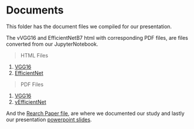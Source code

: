 # Documents

This folder has the document files we compiled for our presentation.

The vVGG16 and EfficientNetB7 html with corresponding PDF files, are files converted from our JupyterNotebook.

> HTML Files
1. [VGG16](FF_VGG16_Model_Brain_Tumor_Classification_+_Model_Creation_and_Fine_Tunning_.html)
2. [EfficientNet](FF_EfficientNet_Model_Brain_Tumor_Classification_Final_+_Model_Creation_and_Fine_Tunning_.html)

> PDF Files
1. [VGG16](FF_VGG16_Model_Brain_Tumor_Classification_+_Model_Creation_and_Fine_Tunning_.pdf)
2. [vEfficientNet](FF_EfficientNet_Model_Brain_Tumor_Classification_Final_+_Model_Creation_and_Fine_Tunning_.pdf)


And the [Rearch Paper file](FinalResearchpaper.doc), are where we documented our study
and lastly our presentation [powerpoint slides](Presentation-Edititng.pptx).
